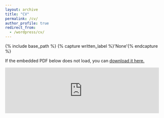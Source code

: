 ```yaml
---
layout: archive
title: "CV"
permalink: /cv/
author_profile: true
redirect_from:
  - /wordpress/cv/
---
```



{% include base_path %}
{% capture written_label %}'None'{% endcapture %}

If the embedded PDF below does not load, you can <u><a href="https://francescapanero.github.io/Academic CV Francesca Panero.pdf">download it here.</a></u>
<br/>

<embed src="https://francescapanero.github.io/Academic CV Francesca Panero.pdf" type="application/pdf" width="100%" />
